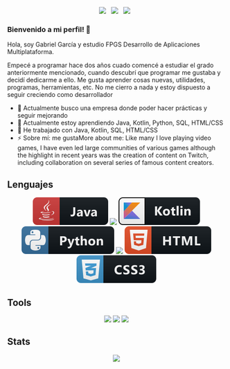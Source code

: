 <p align='center'>
<a href="https://twitch.tv/YisusTM_01"><img height="64" src="https://cdn3.iconfinder.com/data/icons/popular-services-brands-vol-2/512/twitch-512.png"></a>&nbsp;&nbsp;   
<a href="https://twitter.com/YisusTM_01"><img height="64" src="https://cdn4.iconfinder.com/data/icons/social-media-icons-the-circle-set/48/twitter_circle-512.png"></a>&nbsp;&nbsp;
<a href="https://instagram.com/YisusTM_01"><img height="64" src="https://cdn4.iconfinder.com/data/icons/social-messaging-ui-color-shapes-2-free/128/social-instagram-new-circle-256.png"></a>&nbsp;&nbsp;
</p>  

### Bienvenido a mi perfil! 👋

Hola, soy Gabriel García y estudio FPGS Desarrollo de Aplicaciones Multiplataforma.

Empecé a programar hace dos años cuado comencé a estudiar el grado anteriormente mencionado, cuando descubrí que programar me gustaba y decidí dedicarme a ello.
Me gusta aprender cosas nuevas, utilidades, programas, herramientas, etc. No me cierro a nada y estoy dispuesto a seguir creciendo como desarrollador

- 🔭 Actualmente busco una empresa donde poder hacer prácticas y seguir mejorando
- 🌱 Actualmente estoy aprendiendo Java, Kotlin, Python, SQL, HTML/CSS
- 💬 He trabajado con Java, Kotlin, SQL, HTML/CSS
- ⚡ Sobre mí: me gustaMore about me: Like many I love playing video games, I have even led large communities of various games although the highlight in recent years was the creation of content on Twitch, including collaboration on several series of famous content creators. 

## Lenguajes

   <p align="center">
      <img src="https://github.com/MikeCodesDotNET/ColoredBadges/blob/master/svg/dev/languages/java.svg" />
      <img src="https://cdn.jsdelivr.net/gh/devicons/devicon/icons/kotlin/kotlin-plain-wordmark.svg" />
      <img src="https://github.com/MikeCodesDotNET/ColoredBadges/blob/master/svg/dev/languages/kotlin.svg" />
      <img src="https://github.com/MikeCodesDotNET/ColoredBadges/blob/master/svg/dev/languages/python.svg" />
      <img src="https://github.com/MikeCodesDotNET/ColoredBadges/blob/master/svg/dev/languages/sql.svg" />
      <img src="https://github.com/MikeCodesDotNET/ColoredBadges/blob/master/svg/dev/languages/html.svg" />
      <img src="https://github.com/MikeCodesDotNET/ColoredBadges/blob/master/svg/dev/languages/css3.svg" />
      
   </p>  
   
## Tools

   <p align="center">
      <img src="https://icons8.com/icon/9OGIyU8hrxW5/visual-studio-code-2019" />
      <img src="https://icons8.com/icon/4djt356tq8UO/apache-netbeans" />
      <img src="https://icons8.com/icon/04OFrkjznvcd/android-studio" />
      
   </p>
   
## Stats   

   <p align="center">
      <img width="45%" src="https://github-readme-stats.vercel.app/api?username=YisusOnDev&layout=compact&theme=react&hide_border=true&count_private=true&show_icons=true"/>
   </p>
